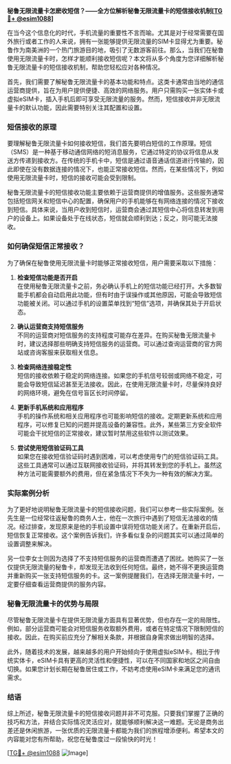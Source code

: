 **秘鲁无限流量卡怎麽收短信？——全方位解析秘鲁无限流量卡的短信接收机制[[TG💪+ @esim1088](https://t.me/s/esim1088)]**

在当今这个信息化的时代，手机流量的重要性不言而喻。尤其是对于经常需要在国外旅行或者工作的人来说，拥有一张能够提供无限流量的SIM卡显得尤为重要。秘鲁作为南美洲的一个热门旅游目的地，吸引了无数游客前往。那么，当我们在秘鲁使用无限流量卡时，怎样才能顺利接收短信呢？本文将从多个角度为您详细解析秘鲁无限流量卡的短信接收机制，帮助您轻松应对各种情况。

首先，我们需要了解秘鲁无限流量卡的基本功能和特点。这类卡通常由当地的通信运营商提供，旨在为用户提供便捷、高效的网络服务。用户只需购买一张实体卡或虚拟eSIM卡，插入手机后即可享受无限流量的服务。然而，短信接收并非无限流量卡的默认功能，因此需要特别关注其配置和设置。

### 短信接收的原理

要理解秘鲁无限流量卡如何接收短信，我们首先要明白短信的工作原理。短信（SMS）是一种基于移动通信网络的短消息服务，它通过特定的协议将信息从发送方传递到接收方。在传统的手机卡中，短信是通过语音通话信道进行传输的，因此即使在没有数据连接的情况下，也能正常接收短信。然而，在某些情况下，例如使用无限流量卡时，短信的接收可能会受到限制。

秘鲁无限流量卡的短信接收功能主要依赖于运营商提供的增值服务。这些服务通常包括短信网关和短信中心的配置，确保用户的手机能够在有网络连接的情况下接收到短信。具体来说，当用户收到短信时，运营商会通过其短信中心将信息转发到用户的设备上。如果设备处于在线状态，短信就会顺利到达；反之，则可能无法接收。

### 如何确保短信正常接收？

为了确保在秘鲁使用无限流量卡时能够正常接收短信，用户需要采取以下措施：

1. **检查短信功能是否开启**  
   在使用秘鲁无限流量卡之前，务必确认手机上的短信功能已经打开。大多数智能手机都会自动启用此功能，但有时由于误操作或其他原因，可能会导致短信功能被关闭。可以通过手机的设置菜单找到“短信”选项，并确保其处于开启状态。

2. **确认运营商支持短信服务**  
   不同的运营商对短信服务的支持程度可能存在差异。在购买秘鲁无限流量卡时，建议选择那些明确支持短信服务的运营商。可以通过查询运营商的官方网站或咨询客服来获取相关信息。

3. **检查网络连接稳定性**  
   短信的接收依赖于稳定的网络连接。如果您的手机信号较弱或网络不稳定，可能会导致短信延迟甚至无法接收。因此，在使用无限流量卡时，尽量保持良好的网络环境，避免在信号盲区长时间停留。

4. **更新手机系统和应用程序**  
   手机的操作系统和相关应用程序也可能影响短信的接收。定期更新系统和应用程序，可以修复已知的问题并提高设备的兼容性。此外，某些第三方安全软件可能会干扰短信的正常接收，建议暂时禁用这些软件以测试效果。

5. **尝试使用短信验证码工具**  
   如果您在接收短信验证码时遇到困难，可以考虑使用专门的短信验证码工具。这些工具通常可以通过互联网接收验证码，并将其转发到您的手机上。虽然这种方法可能需要额外的费用，但在紧急情况下不失为一种有效的解决方案。

### 实际案例分析

为了更好地说明秘鲁无限流量卡的短信接收问题，我们可以参考一些实际案例。张先生是一位经常往返秘鲁的商务人士，他在一次旅行中遇到了短信无法接收的情况。经过排查，发现原来是他的手机设置中误将短信功能关闭了。在重新开启后，短信恢复正常接收。这个案例告诉我们，许多看似复杂的问题其实可以通过简单的设置调整来解决。

另一位李女士则因为选择了不支持短信服务的运营商而遭遇了困扰。她购买了一张仅提供无限流量的秘鲁卡，却发现无法收到任何短信。最终，她不得不更换运营商并重新购买一张支持短信服务的卡。这一案例提醒我们，在选择无限流量卡时，一定要仔细查看运营商提供的服务内容。

### 秘鲁无限流量卡的优势与局限

尽管秘鲁无限流量卡在提供无限流量方面具有显著优势，但也存在一定的局限性。例如，部分运营商可能会对短信服务收取额外费用，或者在特定情况下限制短信的接收。因此，在购买前应充分了解相关条款，并根据自身需求做出明智的选择。

此外，随着技术的发展，越来越多的用户开始倾向于使用虚拟eSIM卡。相比于传统实体卡，eSIM卡具有更高的灵活性和便捷性，可以在不同国家和地区之间自由切换。如果您计划长期在秘鲁居住或工作，不妨考虑使用eSIM卡来满足您的通讯需求。

### 结语

综上所述，秘鲁无限流量卡的短信接收问题并非不可克服。只要我们掌握了正确的技巧和方法，并结合实际情况灵活应对，就能够顺利解决这一难题。无论是商务出差还是休闲旅游，一张优质的无限流量卡都能为我们的旅程增添便利。希望本文的内容能对您有所帮助，祝您在秘鲁度过一段愉快的时光！

[[TG💪+ @esim1088](https://t.me/s/esim1088) ![Image](https://i.postimg.cc/4NQfJmqS/Snipaste-2025-05-13-00-14-12.png)]